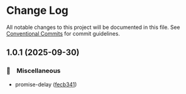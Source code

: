 # Change Log

All notable changes to this project will be documented in this file.
See [Conventional Commits](https://conventionalcommits.org) for commit guidelines.

## 1.0.1 (2025-09-30)



### 🔖　Miscellaneous

* promise-delay ([fecb341](https://github.com/bluelovers/ws-promise/commit/fecb34112ca2eba2d00a3387ef99baa6ea47bf11))
